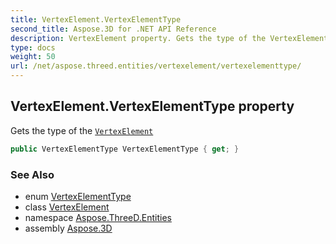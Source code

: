 ```yaml
---
title: VertexElement.VertexElementType
second_title: Aspose.3D for .NET API Reference
description: VertexElement property. Gets the type of the VertexElement
type: docs
weight: 50
url: /net/aspose.threed.entities/vertexelement/vertexelementtype/
---
```

## VertexElement.VertexElementType property

Gets the type of the [`VertexElement`](../)

```csharp
public VertexElementType VertexElementType { get; }
```

### See Also

* enum [VertexElementType](../../vertexelementtype/)
* class [VertexElement](../)
* namespace [Aspose.ThreeD.Entities](../../vertexelement/)
* assembly [Aspose.3D](../../../)


